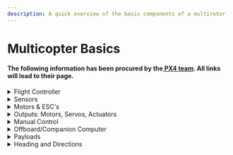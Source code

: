 ```yaml
---
description: A quick overview of the basic components of a multirotor
---
```


# Multicopter Basics

#### The following information has been procured by the[ PX4 team](https://docs.px4.io/main/en/). All links will lead to their page. <a href="#flight-controller" id="flight-controller"></a>

<details>

<summary>Flight Controller​</summary>

Physically, a flight controller is nothing more than a circuit board with electronic chips on them. You can compare them to the motherboard and processor in your laptop. The flight controller is the brain of a drone. A small box filled with intelligent electronics and software, which monitors and controls everything the drone does. And just like the brains of different organisms, flight controllers also vary in sizes and complexity.&#x20;

![](https://docs.px4.io/main/assets/pixhawk\_v6x.DcJp\_GVC.jpg)

For more information see: [Flight Controller Selection](https://docs.px4.io/main/en/getting\_started/flight\_controller\_selection.html)

</details>

<details>

<summary>Sensors</summary>

Sensors are used to determine a vehicle state, which it needs in order to stablise the vehicle and enable autonomous control. The vehicle states include: position/altitude, heading, speed, airspeed, orientation (attitude), rates of rotation in different axes, battery level, and so on.

A flight computer uses a [gyroscope](https://docs.px4.io/main/en/sensor/gyroscope.html), [accelerometer](https://docs.px4.io/main/en/sensor/accelerometer.html), [magnetometer](https://docs.px4.io/main/en/gps\_compass/magnetometer.html) (compass) and [barometer](https://docs.px4.io/main/en/sensor/barometer.html). This minimal set of sensors is incorporated into [Pixhawk Series](https://docs.px4.io/main/en/flight\_controller/pixhawk\_series.html) flight controllers (and is also often found in other controller platforms).

Additional/external sensors can be attached to the controller. The following sensors are recommended:

*   A [GNSS/GPS](https://docs.px4.io/main/en/gps\_compass/) or other source of global position is needed to enable all automatic modes, and some manual/assisted modes.

    Typically a module that combines a GNSS and Compass is used, as an external compass can be made less susceptible to electromomagnetic interference than the internal compass in the flight controller.
* [Airspeed sensors](https://docs.px4.io/main/en/sensor/airspeed.html) are highly recommended for fixed-wing and VTOL-vehicles.
* [Distance Sensors (Rangefinders)](https://docs.px4.io/main/en/sensor/rangefinders.html) are highly recommended for all vehicle types, as they allow smoother and more robust landings, and enable features such as terrain following on multicopters.
* [Optical Flow Sensors](https://docs.px4.io/main/en/sensor/optical\_flow.html) can be used with distance sensors on multcopters and VTOL to support navigation in GNSS-denied environments.

For more information about sensors see: [Sensor Hardware & Setup](https://docs.px4.io/main/en/sensor/).

</details>

<details>

<summary>Motors &#x26; ESC's</summary>

Motors come in two varieties, brushed or brushless. The working principles of brushed and brushless motors are the same, both are based on electromagnetism.

When the motor windings (coils) become energized by current, it creates a temporary magnetic field that repels against or attracts the permanent magnets inside the motor. By alternating the current, you can create a continuous magnetic force that spins the motor around the shaft.

However the construction of the two motor types are very different.

A “brushed” motor has a rotating stator (wire coils) which acts as an electromagnet with two poles. The shell is stationary (not moving) therefore brushed motors can often be mounted without using any screws.

A “brushless” motor uses a permanent magnet and accomplishes the switching by electronically switching the polarity, instead of brushes, hence the name “brushless”. Because of the moving motor bell, the motor is usually mounted by the base using screws.

Brushless motors are the more popular choice for drones. They are used in almost all types of drones and sizes, including giant heavy lifter to those lower power micro drones that runs on 1S LiPo batteries. This is due to the following advantages brushless has over brushed.&#x20;

* No brushes – lower maintenance and longer durability
* More efficient – less energy wasted as heat
* Better speed and torque due to the absence of brushes, because brush friction increases with speed
* Wider speed range
* Better heat dissipation due to the construction compared to brushed motors
* More cost effective for high speed/power operations

One of the advantages is a wider speed range. This speed range is controlled using an Electronic Speed Controller or ESC for short.&#x20;

An electronic speed control follows a speed reference signal (derived from a throttle lever, joystick, or other manual input) and varies the switching rate of a network of [field effect transistors](https://en.wikipedia.org/wiki/Field\_effect\_transistor) (FETs).[\[1\]](https://en.wikipedia.org/wiki/Electronic\_speed\_control#cite\_note-1) By [adjusting the duty cycle](https://en.wikipedia.org/wiki/Pulse-width\_modulation) or switching frequency of the transistors, the speed of the motor is changed. The rapid switching of the current flowing through the motor is what causes the motor itself to emit its characteristic high-pitched whine, especially noticeable at lower speeds.

Different types of speed controls are required for [brushed DC motors](https://en.wikipedia.org/wiki/Brushed\_DC\_motor) and [brushless DC motors](https://en.wikipedia.org/wiki/Brushless\_DC\_motor). A brushed motor can have its speed controlled by varying the voltage on its armature. A brushless motor requires a different operating principle. The speed of the motor is varied by adjusting the timing of pulses of current delivered to the several windings of the motor.

</details>

<details>

<summary>Outputs: Motors, Servos, Actuators​</summary>

Flightcontrollers use outputs to control: motor speed (e.g. via [ESC](https://docs.px4.io/main/en/getting\_started/px4\_basic\_concepts.html#escs-motors)), flight surfaces like ailerons and flaps, camera triggers, parachutes, grippers, and many other types of payloads.

The outputs may be PWM ports or DroneCAN nodes. The images below show the PWM output ports for [Pixhawk 4](https://docs.px4.io/main/en/flight\_controller/pixhawk4.html) and [Pixhawk 4 mini](https://docs.px4.io/main/en/flight\_controller/pixhawk4\_mini.html).

![Pixhawk 4 output ports](https://docs.px4.io/main/assets/pixhawk4\_main\_aux\_ports.D87kZmDB.jpg) ![Pixhawk4 mini MAIN ports](https://docs.px4.io/main/assets/pixhawk4mini\_pwm.D2GEQ3GW.png)

This will change with other flight controllers. Outputs are a crucial part of flighing autonomously. As this will rely on, for example an accurate GPS signal. This can be done by plugging in multiple GPS's.&#x20;

</details>

<details>

<summary>Manual Control​</summary>

Pilots can control a vehicle manually using either a [Radio Control (RC) System](https://docs.px4.io/main/en/getting\_started/rc\_transmitter\_receiver.html) or a [Joystick/Gamepad](https://docs.px4.io/main/en/config/joystick.html) controller connected via QGroundControl.

![Taranis X9D Transmitter](https://docs.px4.io/main/assets/frsky\_taranis\_x9d\_transmitter.BQmhxEyx.jpg) ![Photo of MicroNav, a ground controller with integrated joysticks](https://docs.px4.io/main/assets/micronav.Dx\_env08.jpg)

RC systems use a dedicated ground-based radio transmitter and vehicle-based receiver for sending control information. They should always be used when first tuning/testing a new frame design, or when flying racers/acrobatically (and in other cases where low latency is important).

Joystick systems use QGroundControl to encode the control information from a "standard" computer gaming joystick into MAVLink messages, and sent it to the vehicle using the (shared) telemetry radio channel. They can be used for most manual flight use cases such as taking off, surveys, and so on, provided your telemetry channel has a high enough bandwidth/low latency.

Joysticks are often used in integrated GCS/manual control systems because it is cheaper and easier to integrate a joystick than a separate radio system, and for the majority of use cases, the lower latency does not matter. They are also perfect for flying the PX4 simulator, because you can plug them directly into your ground control computer.

</details>

<details>

<summary>Offboard/Companion Computer​</summary>

A [Companion Computer](https://docs.px4.io/main/en/companion\_computer/) (also referred to as "mission computer" or "offboard computer"), is a separate on-vehicle computer that communicates with PX4 to provide higher level command and control.

The companion computer usually runs Linux, as this is a much better platform for "general" software development, and allows drones to leverage pre-existing software for computer vision, networking, and so on.

The flight controller and companion computer may be pre-integrated into a single baseboard, simplifying hardware development, or may be separate, and are connected via a serial cable, Ethernet cable, or wifi. The companion computer typically communicates with PX4 using a high level Robotics API such as [MAVSDK](https://mavsdk.mavlink.io/) or [ROS 2](https://docs.px4.io/main/en/ros2/user\_guide.html).

Relevant topics include:

* [Companion Computers](https://docs.px4.io/main/en/companion\_computer/)
* [Off-board Mode](https://docs.px4.io/main/en/flight\_modes/offboard.html) - Flight mode for offboard control of PX4 from a GCS or companion computer.
* [Robotics APIs](https://docs.px4.io/main/en/robotics/)

</details>

<details>

<summary>Payloads</summary>

Payloads are equipment carried by the vehicle to meet user or mission objectives, such as cameras in surveying missions, instruments used in for inspections such as radiation detectors, and cargo that needs to be delivered. PX4 supports many cameras and a wide range of payloads.

Payloads are connected to [Flight Controller outputs](https://docs.px4.io/main/en/getting\_started/px4\_basic\_concepts.html#outputs-motors-servos-actuators), and can be triggered automatically in missions, or manually from an RC Controller or Joystick, or from a Ground Station (via MAVLink/MAVSDK commands).

For more information see: [Payloads & Cameras](https://docs.px4.io/main/en/payloads/)

</details>

<details>

<summary>Heading and Directions​</summary>

All the vehicles, boats and aircraft have a heading direction or an orientation based on their forward motion.

<img src="https://docs.px4.io/main/assets/frame_heading.BvCcZ-mD.png" alt="Frame Heading" data-size="original">

INFO

For a VTOL Tailsitter the heading is relative to the multirotor configuration (i.e. vehicle pose during takeoff, hovering, landing).

It is important to know the vehicle heading direction in order to align the autopilot with the vehicle vector of movement. Multicopters have a heading even when they are symmetrical from all sides! Usually manufacturers use a colored props or colored arms to indicate the heading.

<img src="https://docs.px4.io/main/assets/frame_heading_top.DG5GXphP.png" alt="Frame Heading TOP" data-size="original">

In our illustrations we will use red coloring for the front propellers of multicopter to show heading.

You can read in depth about heading in [Flight Controller Orientation](https://docs.px4.io/main/en/config/flight\_controller\_orientation.html)

</details>
